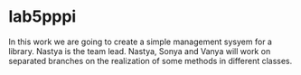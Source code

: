 # lab5pppi
In this work we are going to create a simple management sysyem for a library.
Nastya is the team lead. Nastya, Sonya and Vanya will work on separated branches on the realization of some methods in different classes.
